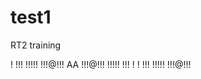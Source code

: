 # test1
RT2 training

   !
  !!!
 !!!!!
!!!@!!!
   AA
!!!@!!!
 !!!!!
  !!!
   !
   !
  !!!
 !!!!!
!!!@!!!
   
